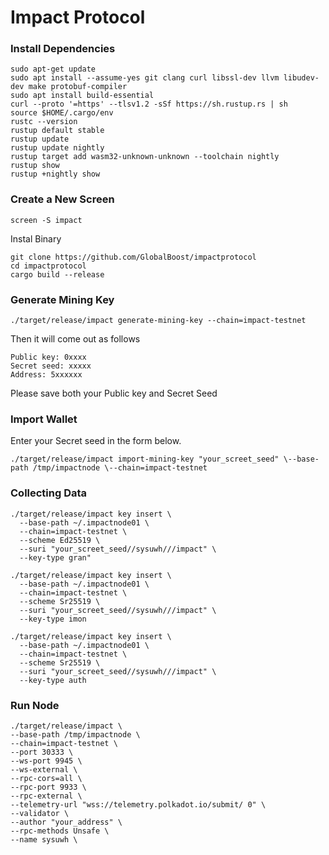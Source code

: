 # Impact Protocol 

### Install Dependencies
```
sudo apt-get update
sudo apt install --assume-yes git clang curl libssl-dev llvm libudev-dev make protobuf-compiler
sudo apt install build-essential
curl --proto '=https' --tlsv1.2 -sSf https://sh.rustup.rs | sh
source $HOME/.cargo/env
rustc --version
rustup default stable
rustup update
rustup update nightly
rustup target add wasm32-unknown-unknown --toolchain nightly
rustup show
rustup +nightly show
```
### Create a New Screen
```
screen -S impact
```
Instal Binary
```
git clone https://github.com/GlobalBoost/impactprotocol
cd impactprotocol
cargo build --release
```
### Generate Mining Key
```
./target/release/impact generate-mining-key --chain=impact-testnet
```
Then it will come out as follows
```
Public key: 0xxxx
Secret seed: xxxxx
Address: 5xxxxxx
```
Please save both your Public key and Secret Seed
### Import Wallet
Enter your Secret seed in the form below.
```
./target/release/impact import-mining-key "your_screet_seed" \--base-path /tmp/impactnode \--chain=impact-testnet
```
### Collecting Data
```
./target/release/impact key insert \
  --base-path ~/.impactnode01 \
  --chain=impact-testnet \
  --scheme Ed25519 \
  --suri "your_screet_seed//sysuwh///impact" \
  --key-type gran"
```
```
./target/release/impact key insert \
  --base-path ~/.impactnode01 \
  --chain=impact-testnet \
  --scheme Sr25519 \
  --suri "your_screet_seed//sysuwh///impact" \
  --key-type imon
```
```
./target/release/impact key insert \
  --base-path ~/.impactnode01 \
  --chain=impact-testnet \
  --scheme Sr25519 \
  --suri "your_screet_seed//sysuwh///impact" \
  --key-type auth
```
### Run Node
```
./target/release/impact \
--base-path /tmp/impactnode \
--chain=impact-testnet \
--port 30333 \
--ws-port 9945 \
--ws-external \
--rpc-cors=all \
--rpc-port 9933 \
--rpc-external \
--telemetry-url "wss://telemetry.polkadot.io/submit/ 0" \
--validator \
--author "your_address" \
--rpc-methods Unsafe \
--name sysuwh \
```


